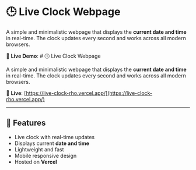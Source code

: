 # 🕒 Live Clock Webpage

A simple and minimalistic webpage that displays the **current date and time** in real-time. The clock updates every second and works across all modern browsers.

🔗 **Live Demo**: # 🕒 Live Clock Webpage

A simple and minimalistic webpage that displays the **current date and time** in real-time. The clock updates every second and works across all modern browsers.

🔗 **Live**: [https://live-clock-rho.vercel.app/](https://live-clock-rho.vercel.app/)

---

## 🚀 Features

- Live clock with real-time updates
- Displays current **date and time**
- Lightweight and fast
- Mobile responsive design
- Hosted on **Vercel**
